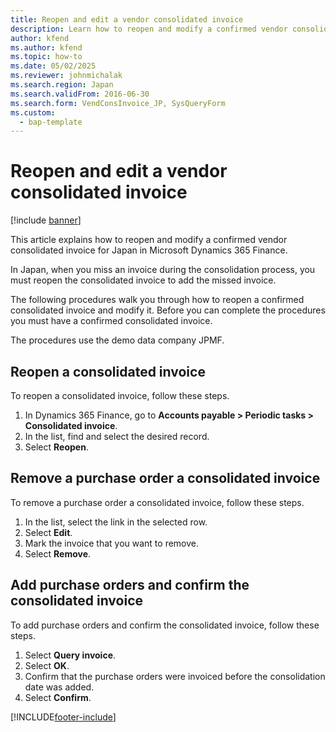 ```yaml
---
title: Reopen and edit a vendor consolidated invoice
description: Learn how to reopen and modify a confirmed vendor consolidated invoice for Japan in Microsoft Dynamics 365 Finance.
author: kfend
ms.author: kfend
ms.topic: how-to
ms.date: 05/02/2025
ms.reviewer: johnmichalak
ms.search.region: Japan
ms.search.validFrom: 2016-06-30
ms.search.form: VendConsInvoice_JP, SysQueryForm
ms.custom: 
  - bap-template
---
```


# Reopen and edit a vendor consolidated invoice

[!include [banner](../../includes/banner.md)]

This article explains how to reopen and modify a confirmed vendor consolidated invoice for Japan in Microsoft Dynamics 365 Finance.

In Japan, when you miss an invoice during the consolidation process, you must reopen the consolidated invoice to add the missed invoice. 

The following procedures walk you through how to reopen a confirmed consolidated invoice and modify it. Before you can complete the procedures you must have a confirmed consolidated invoice.

The procedures use the demo data company JPMF.

## Reopen a consolidated invoice

To reopen a consolidated invoice, follow these steps.

1. In Dynamics 365 Finance, go to **Accounts payable \> Periodic tasks \> Consolidated invoice**.
1. In the list, find and select the desired record.
1. Select **Reopen**.

## Remove a purchase order a consolidated invoice

To remove a purchase order a consolidated invoice, follow these steps.

1. In the list, select the link in the selected row.
1. Select **Edit**.
1. Mark the invoice that you want to remove.
1. Select **Remove**.

## Add purchase orders and confirm the consolidated invoice

To add purchase orders and confirm the consolidated invoice, follow these steps.

1. Select **Query invoice**.
1. Select **OK**.
1. Confirm that the purchase orders were invoiced before the consolidation date was added.
1. Select **Confirm**.



[!INCLUDE[footer-include](../../../includes/footer-banner.md)]
